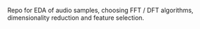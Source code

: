 
Repo for EDA of audio samples, choosing FFT / DFT algorithms, dimensionality reduction and feature selection.
